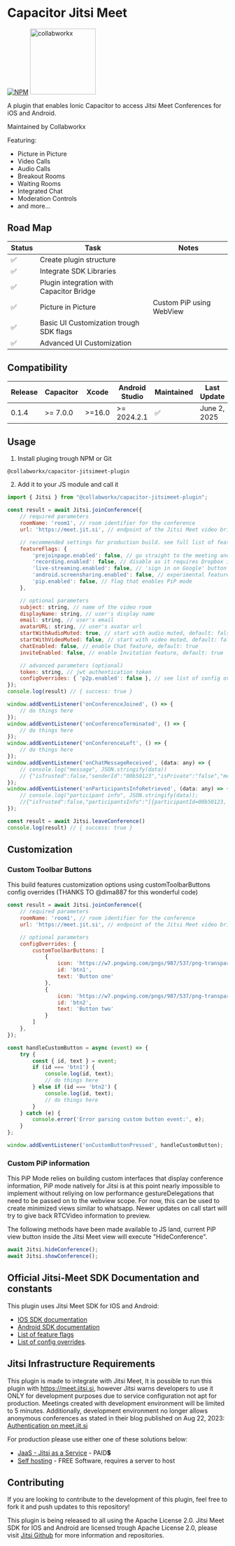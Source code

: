 # Capacitor Jitsi Meet

[![NPM](https://img.shields.io/badge/NPM-%23CB3837.svg?style=for-the-badge&logo=npm&logoColor=white)](https://www.npmjs.com/package/@collabworkx/capacitor-jitsimeet-plugin)
[<img alt="collabworkx" width="150px" src="https://collabworkx.com/img/logo.png" />](https://collabworkx.com/) 

A plugin that enables Ionic Capacitor to access Jitsi Meet Conferences for iOS and Android.

Maintained by Collabworkx

Featuring:
- Picture in Picture
- Video Calls
- Audio Calls
- Breakout Rooms
- Waiting Rooms
- Integrated Chat
- Moderation Controls
- and more...

## Road Map
<table>
  <thead>
    <tr>
      <th>Status</th>
      <th>Task</th>
      <th>Notes</th>
    </tr>
  </thead>
  <tbody>
    <tr>
      <td>✅</td>
      <td>Create plugin structure</td>
      <td></td>
    </tr>
    <tr>
      <td>✅</td>
      <td>Integrate SDK Libraries</td>
      <td></td>
    </tr>
    <tr>
      <td>✅</td>
      <td>Plugin integration with Capacitor Bridge</td>
      <td></td>
    </tr>
    <tr>
      <td>✅</td>
      <td>Picture in Picture</td>
      <td>Custom PiP using WebView</td>
    </tr>
    <tr>
      <td>✅</td>
      <td>Basic UI Customization trough SDK flags</td>
      <td></td>
    </tr>
    <tr>
      <td>✅</td>
      <td>Advanced UI Customization</td>
      <td></td>
    </tr>
  </tbody>
</table>

## Compatibility
<table>
  <thead>
    <tr>
      <th>Release</th>
      <th>Capacitor</th>
      <th>Xcode</th>
      <th>Android Studio</th>  
      <th>Maintained</th>
      <th>Last Update</th>
    </tr>
  </thead>
  <tbody>
    <tr>
      <td>
        0.1.4
      </td>
      <td>
        >= 7.0.0
      </td>
      <td>
        >=16.0
      </td>
      <td>
        >= 2024.2.1
      </td>
      <td>
        ✅
      </td>
      <td>
        June 2, 2025
      </td>
    </tr>
  </tbody>
</table>


## Usage
1. Install pluging trough NPM or Git
```
@collabworkx/capacitor-jitsimeet-plugin
```
2. Add it to your JS module and call it
```javascript
import { Jitsi } from "@collabworkx/capacitor-jitsimeet-plugin";

const result = await Jitsi.joinConference({
    // required parameters
    roomName: 'room1', // room identifier for the conference
    url: 'https://meet.jit.si', // endpoint of the Jitsi Meet video bridge

    // recommended settings for production build. see full list of featureFlags in the official Jitsi Meet SDK documentation
    featureFlags: {
        'prejoinpage.enabled': false, // go straight to the meeting and do not show the pre-join page
        'recording.enabled': false, // disable as it requires Dropbox integration
        'live-streaming.enabled': false, // 'sign in on Google' button not yet functional
        'android.screensharing.enabled': false, // experimental feature, not fully production ready
        'pip.enabled': false, // flag that enables PiP mode
    },

    // optional parameters
    subject: string, // name of the video room
    displayName: string, // user's display name
    email: string, // user's email
    avatarURL: string, // user's avatar url
    startWithAudioMuted: true, // start with audio muted, default: false
    startWithVideoMuted: false, // start with video muted, default: false
    chatEnabled: false, // enable Chat feature, default: true
    inviteEnabled: false, // enable Invitation feature, default: true

    // advanced parameters (optional)
    token: string, // jwt authentication token
    configOverrides: { 'p2p.enabled': false }, // see list of config overrides in the official Jitsi Meet SDK documentation
});
console.log(result) // { success: true }

window.addEventListener('onConferenceJoined', () => {
    // do things here
});
window.addEventListener('onConferenceTerminated', () => {
    // do things here
});
window.addEventListener('onConferenceLeft', () => {
    // do things here
});
window.addEventListener('onChatMessageReceived', (data: any) => {
    // console.log("message", JSON.stringify(data))
    // {"isTrusted":false,"senderId":"00b50123","isPrivate":"false","message":"this is the message","timestamp":"2024-09-16T18:53:34Z"}
});
window.addEventListener('onParticipantsInfoRetrieved', (data: any) => {
    // console.log("participant info", JSON.stringify(data));
    //{"isTrusted":false,"participantsInfo":"[{participantId=00b50123, name=My Name, role=moderator, avatarUrl=https://xxx.png, isLocal=true}
});

const result = await Jitsi.leaveConference()
console.log(result) // { success: true }
```

## Customization

### Custom Toolbar Buttons
This build features customization options using customToolbarButtons config overrides (THANKS TO @dima887 for this wonderful code)
```javascript
const result = await Jitsi.joinConference({
    // required parameters
    roomName: 'room1', // room identifier for the conference
    url: 'https://meet.jit.si', // endpoint of the Jitsi Meet video bridge

    // optional parameters
    configOverrides: {
        customToolbarButtons: [
            {
                icon: 'https://w7.pngwing.com/pngs/987/537/png-transparent-download-downloading-save-basic-user-interface-icon-thumbnail.png',
                id: 'btn1',
                text: 'Button one'
            },
            {
                icon: 'https://w7.pngwing.com/pngs/987/537/png-transparent-download-downloading-save-basic-user-interface-icon-thumbnail.png',
                id: 'btn2',
                text: 'Button two'
            }
        ]
    },
});

const handleCustomButton = async (event) => {
    try {
        const { id, text } = event;
        if (id === 'btn1') {
            console.log(id, text);
            // do things here
        } else if (id === 'btn2') {
            console.log(id, text);
            // do things here
        }
    } catch (e) {
        console.error('Error parsing custom button event:', e);
    }
};

window.addEventListener('onCustomButtonPressed', handleCustomButton);
```
### Custom PiP information
This PiP Mode relies on building custom interfaces that display conference information, PiP mode natively for Jitsi is at this point nearly impossible to implement without reliying on low performance gestureDelegations that need to be passed on to the webview scope.
For now, this can be used to create minimized views similar to whatsapp. Newer updates on call start will try to give back RTCVideo information to preview.

The following methods have been made available to JS land, current PiP view button inside the Jitsi Meet view will execute "HideConference".
```javascript
await Jitsi.hideConference();
await Jitsi.showConference();
```

## Official Jitsi-Meet SDK Documentation and constants

This plugin uses Jitsi Meet SDK for IOS and Android:
- [IOS SDK documentation](https://jitsi.github.io/handbook/docs/dev-guide/dev-guide-ios-sdk)
- [Android SDK documentation](https://jitsi.github.io/handbook/docs/dev-guide/dev-guide-android-sdk/)
- [List of feature flags](https://github.com/jitsi/jitsi-meet/blob/master/react/features/base/flags/constants.ts)
- [List of config overrides](https://github.com/jitsi/jitsi-meet/blob/master/config.js).

## Jitsi Infrastructure Requirements
This plugin is made to integrate with Jitsi Meet, It is possible to run this plugin with https://meet.jitsi.si, however Jitsi warns developers to use it ONLY for development purposes due to service configuration not apt for production. Meetings created with development environment will be limited to 5 minutes. Additionally, development environment no longer allows anonymous conferences as stated in their blog published on Aug 22, 2023: [Authentication on meet.jit.si](https://jitsi.org/blog/authentication-on-meet-jit-si/)

For production please use either one of these solutions below:
- [JaaS - Jitsi as a Service](https://jaas.8x8.vc/) - PAID💲
- [Self hosting](https://jitsi.github.io/handbook/docs/devops-guide/) - FREE Software, requires a server to host

## Contributing
If you are looking to contribute to the development of this plugin, feel free to fork it and push updates to this repository!

This plugin is being released to all using the Apache License 2.0.
Jitsi Meet SDK for IOS and Android are licensed trough Apache License 2.0, please visit [Jitsi Github](https://github.com/jitsi) for more information and repositories.
